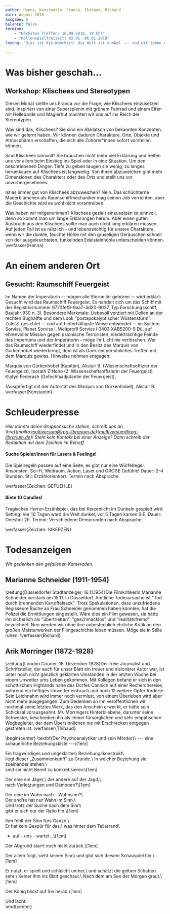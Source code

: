 ```yaml
---
author: Hanna, Konstantin, Franca, Thibaud, Richard
date: August 2018
ausgabe: 0
balance: false
termine:
    - "Nächstes Treffen: 16.09.2018, 19 Uhr"
    - "Rollenspielfreizeit: 02.01.-06.01.2019"
losung: "Dies ist die Wahrheit: die Welt ist dunkel --- und wir leben noch..."

---
```


# Was bisher geschah...

## Workshop: Klischees und Stereotypen
Diesen Monat stellte uns Franca vor die Frage, wie Klischees einzusetzen sind.
Inspiriert von einer Superspionin mit grünem Fahrrad und einem Elfen mit Hellebarde und Magierhut machten wir uns auf ins Reich der Stereotypen.

Was sind das, Klischees? Sie sind ein Abklatsch von bekannten Konzepten, wie wir gelernt haben.
Wir können dadurch Charaktere, Orte, Objekte und Atmosphären erschaffen, die sich alle Zuhörer*innen sofort vorstellen können.

Sind Klischees sinnvoll? Sie brauchen nicht mehr viel Erklärung und helfen uns vor allem beim Einstieg ins Spiel oder in eine Situation. Um den beschriebenen Dingen Tiefe zu geben taugen sie wenig, zu langes herumkauen auf Klischees ist langweilig. Von ihnen abzuweichen gibt mehr Dimensionen des Charakters oder des Orts und stellt uns vor unvorhergesehenes.

Ist es immer gut von Klischees abzuweichen? Nein. Das schüchterne Mauerblümchen als Raumschiffmechaniker mag seinen Job verrichten, aber die Geschichte wird es wohl nicht vorantreiben.

Was haben wir mitgenommen? Klischees gezielt einzusetzen ist sinnvoll, denn so kommt man um lange Erklärungen herum. Aber einen guten Ausbruch aus den Klischees sollte man auch nicht lang erklären müssen.
Auf jeden Fall ist es nützlich - und lebenswichtig für unsere Charaktere, wenn wir die dunkle, feuchte Höhle mit den gruseligen Geräuschen schnell von der ausgeleuchteten, funkelnden Edelsteinhöhle unterscheiden können.
\verfasser{Hanna}

# An einem anderen Ort

## Gesucht: Raumschiff Feuergeist
Im Namen der Imperatorin -- mögen alle Sterne ihr gehören -- wird erklärt:
Gesucht wird das Raumschiff Feuergeist. Es handelt sich um das Schiff mit der Registriernummer 9773fef9-9aa7-4d20-9037, Typ Forschungsschiff, Baujahr 930 n. 3I.
Besondere Merkmale: Liebevoll verziert mit Dellen an der rechten Bughälfte und dem Look "postapokalyptischer Wüstensturm".
Zuletzt gesichtet -- und auf hinterhältigste Weise entwendet --
im System Sorviss, Planet Sorviss I, Weltprofil Sorviss I 0403 XAB5200-9 Dü,
auf ehrenvoller Mission gegen psionische Terroristen, niederträchtige Feinde des Imperiums und der Imperatorin - möge ihr Licht nie verlöschen.
Wer das Raumschiff wiederfindet und in den Besitz des Marquis von Gurkenhobel wiederbringt, dem ist als Dank ein persönliches Treffen mit dem Marquis gewiss.
Hinweise nehmen entgegen:

Marquis von Gurkenhobel (Kapitän),
Alistair B. (Wissenschaftsoffizier der Feuergeist),
Iporath Z'Nono (2. Wissenschaftsoffizierin der Feuergeist)
Klafyn Federash (Gefechtsadjutantin der Feuergeist),

(Ausgefertigt mit der Autorität des Marquis von Gurkenhobel),
Alistair B.
\verfasser{Konstantin}

# Schleuderpresse
*Hier könnte deine Gruppensuche stehen, schreib uns an \href{mailto:multiversum@rpg-librarium.de}{multiversum@rpg-librarium.de}! Steht kein Kontakt bei einer Anzeige? Dann schreib der Redaktion mit dem Zeichen im Betreff.*

#### Suche Spieler/innen für Lasers & Feelings!
Die Spielregeln passen auf eine Seite, es gibt nur eine Würfelregel. Ansonsten: Sci-Fi, Weltraum, Action, Laser und GROẞE Gefühle! Dauer: 2-4 Stunden. Stil: Erzählorientiert. Termin nach Absprache.

\verfasser{Zeichen: GEFUEHLE}

#### Biete 10 Candles!
Tragisches Horror-Erzählspiel, das bei Kerzenlicht im Dunkeln gespielt wird. Setting: Vor 10 Tagen ward die Welt dunkel; vor 5 Tagen kamen SIE. Dauer: Oneshot 2h. Termin: Verschiedene Demorunden nach Absprache.

\verfasser{Zeichen: 10KERZEN}

# Todesanzeigen
*Wir gedenken den gefallenen Kameraden.*

## Marianne Schneider (1911-1954)
\zeitung{Düsseldorfer Stadtanzeiger, 16.11.1954}Die Filmkritikerin Marianne Schneider verstarb am 15.11. in Düsseldorf.
Amtliche Todesursache ist "Tod durch brennenden Kartoffelsack".
Trotz Spekulationen, dass unzufriedene Regisseure Rache an Frau Schneider genommen haben könnten, hat die Polizei die Ermittlungen eingestellt.
Wäre dies ein Film gewesen, sie hätte ihn sicherlich als "übertrieben", "geschmacklos" und "realitätsfremd" bezeichnet.
Nun werden wir ohne ihre unbestechlich ehrliche Kritik an den großen Meisterwerken der Filmgeschichte leben müssen.
Möge sie in Stille ruhen.
\verfasser{Richard}

## Arik Morringer (1872-1928)
\zeitung{London Courier, 18. Dezember 1928}Der freie Journalist und Schriftsteller, der auch für unser Blatt ein treuer und visionärer Autor war, ist unter noch nicht gänzlich geklärten Umständen in der letzten Woche bei einem Unwetter ums Leben gekommen. Mit Kollegen befand er sich in den schottischen Highlands nahe des Dorfes Cannich auf einer Recherchereise, während ein heftiges Unwetter einbrach und noch 12 weitere Opfer forderte. Sein Leichnahm wird immer noch vermisst, von einem Überleben wird aber nicht mehr ausgegangen. Zum Gedenken an ihn veröffentlichen wir nochmal seine letztes Werk, das den Anschein erweckt, er hätte sein Schicksal vorausgeahnt. Mr. Morringers Hinterbliebene, darunter seine Schwester, beschreiben ihn als immer fürsorglichen und sehr empatischen Wegbegleiter, der dem Übersinnlichen nie mit Erschrecken entgegen gestreten ist.
\verfasser{Thibaud}

\begin{center}
\textbf{Der Psychoanalytiker und sein Mörder}\\
--- eine schauerliche Beziehungskiste ---\\[1em]

Ein fragwürdiges und ungeklärtes\\
Beziehungskonstrukt\\  
liegt dieser „Zusammenkunft“ zu Grunde.\\
In welcher Beziehung sie zueinander stehen,\\  
sind sie nicht Bereit zu konkretisieren:\\[1em]

Der eine ein Jäger,\\
der andere auf der Jagd,\\  
nach Verletzungen und Dämonen?\\[1em]

Der eine im Wahn nach – Wahnsinn?\\  
Der and‘re hat nur Wahn im Sinn.\\  
Und trotz der Suche nach dem Sinn\\  
gibt er sich nur der Ratio hin.\\[1em]

Ihm fehlt der Sinn fürs Ganze.\\  
Er hat kein Gespür für das,\\
was hinter dem Tellerrand\\
- auf - uns - wartet...\\[1em]

Der Abgrund starrt noch nicht zurück.\\[1em]  

Der allem folgt, sieht seinen Sinn\\
und gibt sich diesem Schauspiel hin.\\[1em]  

Er nutzt, er spielt und schleicht umher,\\
und schätzt die gelben Schatten sehr.\\
Keiner ihm ins Blatt geschaut.\\
Nach dem am See der Morgen graut.\\[1em]  

Der König blickt auf Sie herab.\\[1em]  

Und lacht.  
\end{center}
